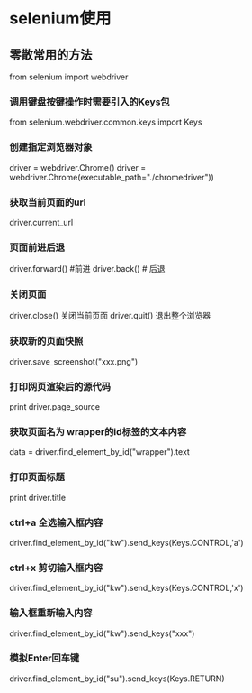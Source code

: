 # selenium使用

## 零散常用的方法

from selenium import webdriver

### 调用键盘按键操作时需要引入的Keys包

from selenium.webdriver.common.keys import Keys

### 创建指定浏览器对象

driver = webdriver.Chrome()
driver = webdriver.Chrome(executable_path="./chromedriver"))

### 获取当前页面的url

driver.current_url

### 页面前进后退 

driver.forward()     #前进
driver.back()        # 后退

### 关闭页面

driver.close()  关闭当前页面
driver.quit()  退出整个浏览器

### 获取新的页面快照

driver.save_screenshot("xxx.png")

### 打印网页渲染后的源代码

print driver.page_source

### 获取页面名为 wrapper的id标签的文本内容

data = driver.find_element_by_id("wrapper").text

### 打印页面标题

print driver.title

### ctrl+a 全选输入框内容

driver.find_element_by_id("kw").send_keys(Keys.CONTROL,'a')

### ctrl+x 剪切输入框内容

driver.find_element_by_id("kw").send_keys(Keys.CONTROL,'x')

### 输入框重新输入内容

driver.find_element_by_id("kw").send_keys("xxx")

### 模拟Enter回车键

driver.find_element_by_id("su").send_keys(Keys.RETURN)
